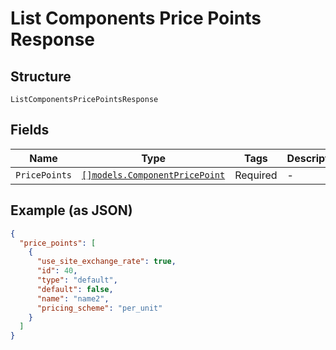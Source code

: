 
# List Components Price Points Response

## Structure

`ListComponentsPricePointsResponse`

## Fields

| Name | Type | Tags | Description |
|  --- | --- | --- | --- |
| `PricePoints` | [`[]models.ComponentPricePoint`](../../doc/models/component-price-point.md) | Required | - |

## Example (as JSON)

```json
{
  "price_points": [
    {
      "use_site_exchange_rate": true,
      "id": 40,
      "type": "default",
      "default": false,
      "name": "name2",
      "pricing_scheme": "per_unit"
    }
  ]
}
```

